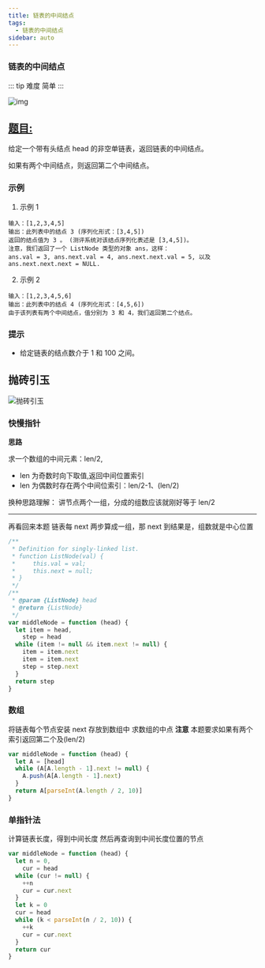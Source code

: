 ```yaml
---
title: 链表的中间结点
tags:
  - 链表的中间结点
sidebar: auto
---
```


### 链表的中间结点

::: tip 难度
简单
:::

![img](http://qiniu.gaowenju.com/leecode/banner/more-018.jpg)

## [题目:](https://leetcode-cn.com/problems/middle-of-the-linked-list/)

给定一个带有头结点 head 的非空单链表，返回链表的中间结点。

如果有两个中间结点，则返回第二个中间结点。

### 示例

1. 示例 1

```
输入：[1,2,3,4,5]
输出：此列表中的结点 3 (序列化形式：[3,4,5])
返回的结点值为 3 。 (测评系统对该结点序列化表述是 [3,4,5])。
注意，我们返回了一个 ListNode 类型的对象 ans，这样：
ans.val = 3, ans.next.val = 4, ans.next.next.val = 5, 以及 ans.next.next.next = NULL.
```

2. 示例 2

```
输入：[1,2,3,4,5,6]
输出：此列表中的结点 4 (序列化形式：[4,5,6])
由于该列表有两个中间结点，值分别为 3 和 4，我们返回第二个结点。
```

### 提示

- 给定链表的结点数介于 1 和 100 之间。

## 抛砖引玉

![抛砖引玉](http://qiniu.gaowenju.com/leecode/more-018.png)

### 快慢指针

**思路**

求一个数组的中间元素：len/2,

- len 为奇数时向下取值,返回中间位置索引
- len 为偶数时存在两个中间位索引：len/2-1、(len/2)

换种思路理解：
讲节点两个一组，分成的组数应该就刚好等于 len/2

---

再看回来本题
链表每 next 两步算成一组，那 next 到结果是，组数就是中心位置

```javascript
/**
 * Definition for singly-linked list.
 * function ListNode(val) {
 *     this.val = val;
 *     this.next = null;
 * }
 */
/**
 * @param {ListNode} head
 * @return {ListNode}
 */
var middleNode = function (head) {
  let item = head,
    step = head
  while (item != null && item.next != null) {
    item = item.next
    item = item.next
    step = step.next
  }
  return step
}
```

### 数组

将链表每个节点安装 next 存放到数组中
求数组的中点
**注意**
本题要求如果有两个索引返回第二个及(len/2)

```javascript
var middleNode = function (head) {
  let A = [head]
  while (A[A.length - 1].next != null) {
    A.push(A[A.length - 1].next)
  }
  return A[parseInt(A.length / 2, 10)]
}
```

### 单指针法

计算链表长度，得到中间长度
然后再查询到中间长度位置的节点

```javascript
var middleNode = function (head) {
  let n = 0,
    cur = head
  while (cur != null) {
    ++n
    cur = cur.next
  }
  let k = 0
  cur = head
  while (k < parseInt(n / 2, 10)) {
    ++k
    cur = cur.next
  }
  return cur
}
```
